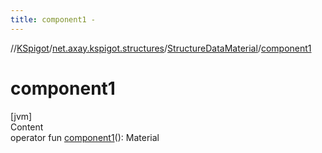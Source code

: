 ```yaml
---
title: component1 -
---
```

//[KSpigot](../../index.md)/[net.axay.kspigot.structures](../index.md)/[StructureDataMaterial](index.md)/[component1](component1.md)



# component1  
[jvm]  
Content  
operator fun [component1](component1.md)(): Material  



